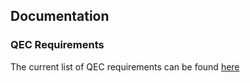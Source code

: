 ## Documentation

### QEC Requirements

The current list of QEC requirements can be found [here](https://github.com/Qiskit/qiskit-qec/blob/develop/docs/Requirements.md)
